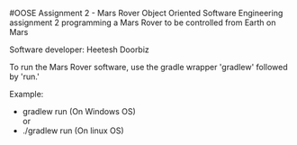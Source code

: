 #OOSE Assignment 2 - Mars Rover
Object Oriented Software Engineering assignment 2 programming a Mars Rover to be controlled from Earth on Mars

Software developer: Heetesh Doorbiz

To run the Mars Rover software, use the gradle wrapper 'gradlew' followed by 'run.'

Example: 
<ul>
<li>gradlew run (On Windows OS)</li>
or
<li>./gradlew run (On linux OS)</li>
</ul>
